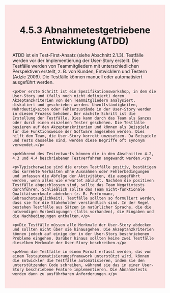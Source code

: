 <div class="rounded-lg border shadow-sm" style="background: linear-gradient(135deg,#fde4e4 0%,#fce4e4 100%); padding: 24px; border-color: #fda4af">
  <header style="margin-bottom:12px">
    <h1 class="text-2xl font-bold text-gray-900">4.5.3 Abnahmetestgetriebene Entwicklung (ATDD)</h1>
  </header>
  <article class="prose max-w-none">
    <p>ATDD ist ein Test-First-Ansatz (siehe Abschnitt 2.1.3). Testfälle werden vor der Implementierung der User-Story erstellt. Die Testfälle werden von Teammitgliedern mit unterschiedlichen Perspektiven erstellt, z. B. von Kunden, Entwicklern und Testern (Adzic 2009). Die Testfälle können manuell oder automatisiert ausgeführt werden.</p>

    <p>Der erste Schritt ist ein Spezifikationsworkshop, in dem die User-Story und (falls noch nicht definiert) deren Akzeptanzkriterien von den Teammitgliedern analysiert, diskutiert und geschrieben werden. Unvollständigkeiten, Mehrdeutigkeiten oder Fehlerzustände in der User-Story werden in diesem Prozess behoben. Der nächste Schritt ist die Erstellung der Testfälle. Dies kann durch das Team als Ganzes oder durch einen einzelnen Tester geschehen. Die Testfälle basieren auf den Akzeptanzkriterien und können als Beispiele für die Funktionsweise der Software angesehen werden. Dies hilft dem Team, die User-Story korrekt umzusetzen. Da Beispiele und Tests dasselbe sind, werden diese Begriffe oft synonym verwendet.</p>

    <p>Während des Testentwurfs können die in den Abschnitten 4.2, 4.3 und 4.4 beschriebenen Testverfahren angewandt werden.</p>

    <p>Typischerweise sind die ersten Testfälle positiv, bestätigen das korrekte Verhalten ohne Ausnahmen oder Fehlerbedingungen und umfassen die Abfolge der Aktivitäten, die ausgeführt werden, wenn alles wie erwartet abläuft. Nachdem die positiven Testfälle abgeschlossen sind, sollte das Team Negativtests durchführen. Schließlich sollte das Team nicht-funktionale Qualitätsmerkmale abdecken (z. B. Performanz, Gebrauchstauglichkeit). Testfälle sollten so formuliert werden, dass sie für die Stakeholder verständlich sind. In der Regel bestehen Testfälle aus Sätzen in natürlicher Sprache, die die notwendigen Vorbedingungen (falls vorhanden), die Eingaben und die Nachbedingungen enthalten.</p>

    <p>Die Testfälle müssen alle Merkmale der User-Story abdecken und sollten nicht über sie hinausgehen. Die Akzeptanzkriterien können jedoch auf einige der in der User-Story beschriebenen Probleme eingehen. Darüber hinaus sollten keine zwei Testfälle dieselben Merkmale der User-Story beschreiben.</p>

    <p>Wenn die Testfälle in einem Format erfasst werden, das von einem Testautomatisierungsframework unterstützt wird, können die Entwickler die Testfälle automatisieren, indem sie den unterstützenden Code schreiben, während sie das in einer User-Story beschriebene Feature implementieren. Die Abnahmetests werden dann zu ausführbaren Anforderungen.</p>
  </article>
</div>
